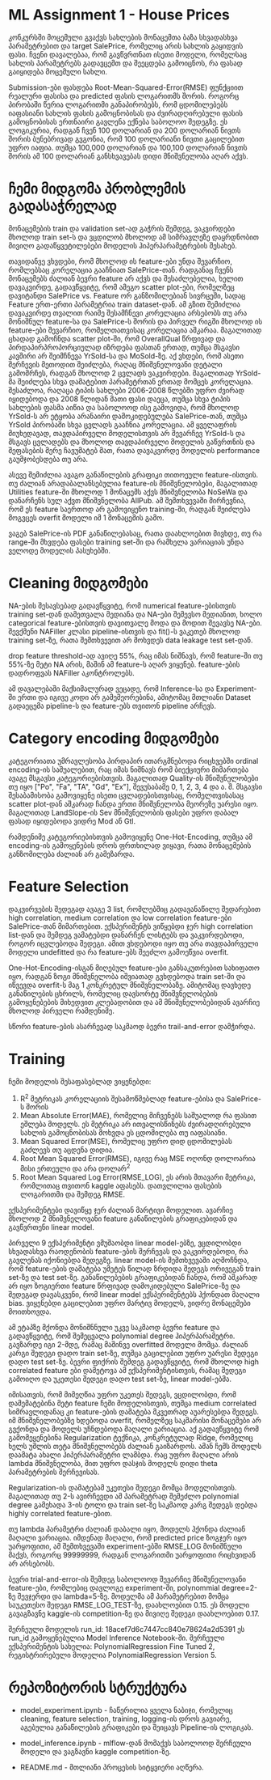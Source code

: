 # ML Assignment 1 - House Prices

კონკურსში მოცემული გვაქვს სახლების მონაცემთა ბაზა სხვადასხვა პარამეტრებით და target SalePrice, რომელიც არის სახლის გაყიდვის ფასი. ჩვენი დავალებაა, რომ გავწვრთნათ ისეთი მოდელი, რომელსაც სახლის პარამეტრებს გადავცემთ და შეეცდება გამოიცნოს, რა ფასად გაიყიდება მოცემული სახლი.

Submission-ები ფასდება Root-Mean-Squared-Error(RMSE) ფუნქციით რეალური ფასისა და predicted ფასის ლოგარითმს შორის. როგორც პირობაში წერია ლოგარითმი განაპირობებს, რომ ცდომილებებს იაფასიანი სახლის ფასის გამოცნობისას და ძვირადღირებული ფასის გამოცნობისას ერთნაირი გავლენა ექნება საბოლოო შედეგზე. ეს ლოგიკურია, რადგან ჩვენ 100 დოლარიან და 200 დოლარიან ნივთს შორის ბუნებრივად გვგონია, რომ 100 დოლარიანი ნივთი გაცილებით უფრო იაფია. თუმცა 100,000 დოლარიან და 100,100 დოლარიან ნივთს შორის ამ 100 დოლარიან განსხვავებას დიდი მნიშვნელობა აღარ აქვს.

# ჩემი მიდგომა პრობლემის გადასაჭრელად

მონაცემების train და validation set-ად გაჭრის შემდეგ, ვაკვირდები მხოლოდ train set-ს და ვცდილობ მხოლოდ ამ სიმრავლეზე დაყრდნობით მივიღო გადაწყვეტილებები მოდელის ჰიპერპარამეტრების შესახებ.

თავიდანვე ვხვდები, რომ მხოლოდ ის feature-ები უნდა შევარჩიო, რომლებსაც კორელაცია გააჩნიათ SalePrice-თან. რადგანაც ჩვენს მონაცემებს ძალიან ბევრი feature არ აქვს და შესაძლებელია, ხელით დავაკვირდე, გადავწყვიტე, რომ ამეგო scatter plot-ები, რომელზეც დავიტანდი SalePrice vs. Feature ორ განზომილებიან სივრცეში, სადაც Feature ერთ-ერთი პარამეტრია train dataset-დან. ამ გზით შემიძლია დავაკვირდე თვალით რაიმე შესამჩნევი კორელაცია არსებობს თუ არა მონიშნულ feature-სა და SalePrice-ს შორის და პირველ რიგში მხოლოდ ის feature-ები შევარჩიო, რომელთათვისაც კორელაცია აშკარაა. მაგალითად ცხადად გამოჩნდა scatter plot-ში, რომ OverallQual წრფივად და პირდაპირპროპორციულად იზრდება ფასთან ერთად, თუმცა მსგავსი კავშირი არ შეიმჩნევა YrSold-სა და MoSold-ზე. აქ ვხდები, რომ ასეთი შერჩევის მეთოდით შეიძლება, რაღაც მნიშვნელოვანი დეტალი გამომრჩეს, რადგან მხოლოდ 2 ცვლადს ვაკვირდები. მაგალითად YrSold-მა შეიძლება სხვა დამატებით პარამეტრთან ერთად მომცეს კორელაცია. შესაძლოა, რაღაცა ტიპის სახლები 2006-2008 წლებში უფრო ძვირად იყიდებოდა და 2008 წლიდან მათი ფასი დაეცა, თუმცა სხვა ტიპის სახლების ფასმა აიწია და საბოლოოდ ისე გამოვიდა, რომ მხოლოდ YrSold-ს არ ეტყობა არანაირი დამოკიდებულება SalePrice-თან, თუმცა YrSold პირობაში სხვა ცვლადს გააჩნია კორელაცია. ამ ყველაფრის მიუხედავად, თავდაპირველი მოდელისთვის არ შევარჩევ YrSold-ს და მსგავს ცვლადებს და მხოლოდ თავდაპირველი მოდელის გაწვრთნის და შეფასების მერე ჩავუმატებ მათ, რათა დავაკვირდე მოდელის performance გაუმჯობესდება თუ არა.

ასევე შემიძლია ავაგო განაწილების გრაფიკი თითოეული feature-ისთვის. თუ ძალიან არადაბალანსებულია feature-ის მნიშვნელობები, მაგალითად Utilities feature-ში მხოლოდ 1 მონაცემს აქვს მნიშვნელობა NoSeWa და დანარჩენს სულ აქვთ მნიშვნელობა AllPub. ამ შემთხვევაში მირჩევნია, რომ ეს feature საერთოდ არ გამოვიყენო training-ში, რადგან შეიძლება მოგვცეს overfit მოდელი იმ 1 მონაცემის გამო.

ვაგებ SalePrice-ის PDF განაწილებასაც, რათა დაახლოებით მივხდე, თუ რა range-ში მხვდება ფასები training set-ში და რამხელა ვარიაციას უნდა ველოდე მოდელის პასუხებში.


# Cleaning მიდგომები

NA-ების შესავსებად გადავწყვიტე, რომ numerical feature-ებისთვის training set-დან დამეთვალა მედიანა და NA-ები შემევსო მედიანით, ხოლო categorical feature-ებისთვის დავითვალე მოდა და მოდით შევავსე NA-ები. შევქმენი NAFiller კლასი pipeline-ისთვის და fit()-ს ვაკეთებ მხოლოდ training set-ზე, რათა შემთხვევით არ მოხვდეს data leakage test set-დან.

drop feature threshold-ად ავიღე 55%, რაც იმას ნიშნავს, რომ feature-ში თუ 55%-ზე მეტი NA არის, მაშინ ამ feature-ს აღარ ვიყენებ. feature-ების დადროფვას NAFiller აკონტროლებს.

ამ დავალებაში მაქსიმალურად ვეცადე, რომ Inference-სა და Experiment-ში ერთი და იგივე კოდი არ გამემეორებინა, ამიტომაც მთლიანი Dataset გადაეცემა pipeline-ს და feature-ებს თვითონ pipeline არჩევს.


# Category encoding მიდგომები

კატეგორიათა უმრავლესობა პირდაპირ ითარგმნებოდა რიცხვებში ordinal encoding-ის საშუალებით, რაც იმას ნიშნავს რომ ბიექციური მიმართება ავაგე მსგავსი კატეგორიებისთვის. მაგალითად Quality-ის მნიშვნელობები თუ იყო ["Po", "Fa", "TA", "Gd", "Ex"], შევუსაბამე 0, 1, 2, 3, 4 და ა. შ.
მსგავსი შესაბამისობა გამოვიყენე ისეთი ცვლადებისთვისაც, რომელთვისასაც scatter plot-დან აშკარად ჩანდა ერთი მნიშვნელობა მეორეზე უარესი იყო.
მაგალითად LandSlope-ის Sev მნიშვნელობის ფასები უფრო დაბალ ფასად იყიდებოდა ვიდრე Mod ან Gtl.

რამდენიმე კატეგორიებისთვის გამოვიყენე One-Hot-Encoding, თუმცა ამ encoding-ის გამოყენების დროს ფრთხილად ვიყავი, რათა მონაცემების განზომილება ძალიან არ გამეზარდა.

# Feature Selection

დაკვირვების შედეგად ავაგე 3 list, რომლებშიც გადავანაწილე შედარებით high correlation, medium correlation და low correlation feature-ები SalePrice-თან მიმართებით. ექსპერიმენტს ვიწყებდი ჯერ high correlation list-დან და შემდეგ ვამატებდი დანარჩენ ლისტებს და ვაკვირდებოდი, როგორ იცვლებოდა შედეგი. ამით ვხდებოდი იყო თუ არა თავდაპირველი მოდელი undefitted და რა feature-ებს შეეძლო გამოეწვია overfit.

One-Hot-Encoding-ისგან მიღებულ feature-ები განსაკუთრებით სახიფათო იყო, რადგან ზოგი მნიშვნელობა იშვიათად გვხდებოდა train set-ში და იწვევდა overfit-ს მაგ 1 კონკრეტულ მნიშვნელობაზე. ამიტომაც დავხედე განაწილების ცხრილს, რომელიც დავსორტე მნიშვნელობების გამოყენებების მიხედვით კლებადობით და ამ მნიშვნელობებიდან ავარჩიე მხოლოდ პირველი რამდენიმე.

სწორი feature-ების ასარჩევად საკმაოდ ბევრი trail-and-error დამჭირდა.


# Training

ჩემი მოდელის შესაფასებლად ვიყენებდი:

1. R<sup>2</sup> მეტრიკას კორელაციის შესამოწმებლად feature-ებისა და SalePrice-ს შორის
1. Mean Absolute Error(MAE), რომელიც მიჩვენებს საშუალოდ რა ფასით ეშლება მოდელს. ეს მეტრიკა არ ითვალისწინებს ძვირადღირებული სახლის გამოცნობისას მოხვდა ეს ცდომილება თუ იაფასიანი.
1. Mean Squared Error(MSE), რომელიც უფრო დიდ ცდომილებას გაძლევს თუ აცდენა დიდია.
1. Root Mean Squared Error(RMSE), იგივე რაც MSE ოღონდ დოლოარია მისი ერთეული და არა დოლარ<sup>2</sup>
1. Root Mean Squared Log Error(RMSE_LOG), ეს არის მთავარი მეტრიკა, რომლითაც თვითონ kaggle აფასებს. დათვლილია ფასების ლოგარითმი და შემდეგ RMSE.

ექსპერიმენტები დავიწყე ჯერ ძალიან მარტივი მოდელით. ავარჩიე მხოლოდ 2 მნიშვნელოვანი feature განაწილების გრაფიკებიდან და გავწვრთენი linear model.

პირველი 9 ექსპერიმენტი ვმუშაობდი linear model-ებზე, ვცდილობდი სხვადასხვა რაოდენობის feature-ების შერჩევას და ვაკვირდებოდი, რა გავლენას იქონიებდა შედეგზე. linear model-ის შემთხვევაში აღმოჩნდა, რომ feature-ების დამატება უმეტეს წილად ზრდიდა შედეგს ორივეგან train set-ზე და test set-ზე. განაწილებების გრაფიკებიდან ჩანდა, რომ აშკარად არ იყო ზოგიერთი feature წრფივად დამოკიდებული SalePrice-ზე და შედეგად დავასკვენი, რომ linear model ექსპერიმენტებს ჰქონდათ მაღალი bias. ვიყენებდი გაცილებით უფრო მარტივ მოდელს, ვიდრე მონაცემები მოითხოვდა.

ამ ეტაპზე მქონდა მონიშნნული უკვე საკმაოდ ბევრი feature და გადავწყვიტე, რომ შემეცვალა polynomial degree ჰიპერპარამეტრი. გავზარდე იგი 2-მდე, რამაც მაშინვე overfitted მოდელი მომცა. ძალიან კარგი შედეგი დადო train set-ზე, თუმცა გაცილებით უფრო უარესი შედეგი დადო test set-ზე. ბევრი ფიქრის შემდეგ გადავწყვიტე, რომ მხოლოდ high correlated feature ები დამეტოვა ამ ექსპერიმენტისთვის, რამაც შედეგი გამოიღო და უკეთესი შედეგი დადო test set-ზე, linear model-ებმა.

იმისათვის, რომ მიმეღწია უფრო უკეთეს შედეგს, ვცდილობდი, რომ დამემატებინა მეტი feature ჩემი მოდელისთვის, თუმცა medium correlated სიმრავლიდანაც კი feature-ების დამატება მკვეთრად აუარესებდა შედეგს. იმ მნიშვნელობებზე ხდებოდა overfit, რომელზეც საკმარისი მონაცემები არ გვქონდა და მოდელს უჩნდებოდა მაღალი ვარიაცია. აქ გადავწყვიტე რომ გამომეყენებინა Regularization ტექნიკა, კონკრეტულად Ridge, რომელიც ხელს უშლის თეტა მნიშვნელობებს ძალიან გაიზარდოს. ამან ჩემს მოდელს დაამატა ახალი ჰიპერპარამეტრი ლამბდა. რაც უფრო მაღალი არის lambda მნიშვნელობა, მით უფრო დასჯის მოდელს დიდი theta პარამეტრების შერჩევისას.

Regularization-ის დამატებამ უკეთესი შედეგი მომცა მოდელისთვის. მაგალითად თუ 2-ს ავირჩევდი ამ პარამეტრად შემეძლო polynomial degree გამეხადა 3-ის ტოლი და train set-ზე საკმაოდ კარგ შედეგს დებდა highly correlated feature-ებით.

თუ lambda პარამეტრი ძალიან დაბალი იყო, მოდელს ჰქონდა ძალიან მაღალი ვარიაცია. იმდენად მაღალი, რომ predicted price ზოგჯერ იყო უარყოფითი, ამ შემთხვევაში experiment-ებში RMSE_LOG მონიშნული მაქვს, როგორც 99999999, რადგან ლოგარითმი უარყოფითი რიცხვიდან არ არსებობს.

ბევრი trial-and-error-ის შემდეგ საბოლოოდ შევარჩიე მნიშვნელოვანი feature-ები, რომლებიც დავლოგე experiment-ში, polynommial degree=2-ზე შევჯერდი და lambda=5-ზე. მოდელმა ამ პარამეტრებით მომცა საუკეთესო შედეგი RMSE_LOG_TEST-ზე, დაახლოებით 0.15. ეს მოდელი გავაგზავნე kaggle-ის competition-ზე და მივიღე შედეგი დაახლოებით 0.17.


შერჩეული მოდელის run_id: 18acef7d6c7447cc840e78624a2d5391 ეს run_id გამოყენებულია Model Inference Notebook-ში. შერჩეული ექსპერიმენტის სახელია: PolynomialRegression Fine Tuned 2, რეგისტრირებული მოდელია PolynomialRegression Version 5.

# რეპოზიტორის სტრუქტურა

* model_experiment.ipynb - ჩაწერილია ყველა ნაბიჯი, რომელიც cleaning, feature selection, training, logging-ის დროს გავიარე, აგებულია განაწილების გრაფიკები და შეიცავს Pipeline-ის ლოგიკას.

* model_inference.ipynb - mlflow-დან მომაქვს საბოლოოდ შერჩეული მოდელი და ვაგზავნი kaggle competition-ზე.

* README.md - მთლიანი პროცესის სიტყვიერი აღწერა.

